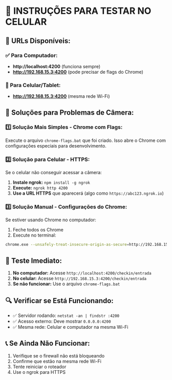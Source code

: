 # 🚀 INSTRUÇÕES PARA TESTAR NO CELULAR

## 📱 URLs Disponíveis:

### ✅ Para Computador:
- **http://localhost:4200** (funciona sempre)
- **http://192.168.15.3:4200** (pode precisar de flags do Chrome)

### 📱 Para Celular/Tablet:
- **http://192.168.15.3:4200** (mesma rede Wi-Fi)

## 🔧 Soluções para Problemas de Câmera:

### 1️⃣ **Solução Mais Simples - Chrome com Flags:**
Execute o arquivo `chrome-flags.bat` que foi criado.
Isso abre o Chrome com configurações especiais para desenvolvimento.

### 2️⃣ **Solução para Celular - HTTPS:**
Se o celular não conseguir acessar a câmera:

1. **Instale ngrok:** `npm install -g ngrok`
2. **Execute:** `ngrok http 4200`
3. **Use a URL HTTPS** que aparecerá (algo como `https://abc123.ngrok.io`)

### 3️⃣ **Solução Manual - Configurações do Chrome:**
Se estiver usando Chrome no computador:

1. Feche todos os Chrome
2. Execute no terminal:
```bash
chrome.exe --unsafely-treat-insecure-origin-as-secure=http://192.168.15.3:4200 --user-data-dir=%TEMP%\chrome_dev_session
```

## 🎯 Teste Imediato:

1. **No computador:** Acesse `http://localhost:4200/checkin/entrada`
2. **No celular:** Acesse `http://192.168.15.3:4200/checkin/entrada`
3. **Se não funcionar:** Use o arquivo `chrome-flags.bat`

## 🔍 Verificar se Está Funcionando:

- ✅ Servidor rodando: `netstat -an | findstr :4200`
- ✅ Acesso externo: Deve mostrar `0.0.0.0:4200`
- ✅ Mesma rede: Celular e computador na mesma Wi-Fi

## 📞 Se Ainda Não Funcionar:

1. Verifique se o firewall não está bloqueando
2. Confirme que estão na mesma rede Wi-Fi
3. Tente reiniciar o roteador
4. Use o ngrok para HTTPS
